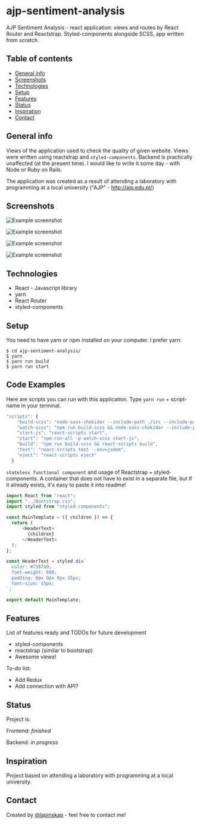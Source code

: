 # ajp-sentiment-analysis
AJP Sentiment Analysis - react application: views and routes by React Router and Reactstrap. Styled-components alongside SCSS, app written from scratch.

## Table of contents
* [General info](#general-info)
* [Screenshots](#screenshots)
* [Technologies](#technologies)
* [Setup](#setup)
* [Features](#features)
* [Status](#status)
* [Inspiration](#inspiration)
* [Contact](#contact)

## General info

Views of the application used to check the quality of given website. Views were written using reactstrap and `styled-components`.
Backend is practically unaffected (at the present time).
I would like to write it some day - with Node or Ruby on Rails.


The application was created as a result of attending a laboratory with programming at a local university ("AJP" - http://ajp.edu.pl/)

## Screenshots
![Example screenshot](https://raw.githubusercontent.com/lapinskap/ajp-sentiment-analysis/master/img/signin.jpg)

![Example screenshot](https://raw.githubusercontent.com/lapinskap/ajp-sentiment-analysis/master/img/singup.jpg)

![Example screenshot](https://raw.githubusercontent.com/lapinskap/lapinskap.github.io/master/assets/img/projects/proj-5/thumb.jpg)

![Example screenshot](https://raw.githubusercontent.com/lapinskap/lapinskap.github.io/master/assets/img/projects/proj-5/reset.jpg)

## Technologies
* React - Javascript library
* yarn
* React Router
* styled-components

## Setup

You need to have yarn or npm installed on your computer. I prefer yarn:

```
$ cd ajp-sentiment-analysis/
$ yarn
$ yarn run build
$ yarn run start
```

## Code Examples

Here are scripts you can run with this application. Type `yarn run` + script-name in your terminal. 

```javascript
"scripts": {
    "build-scss": "node-sass-chokidar --include-path ./src --include-path ./node_modules src/ -o src/",
    "watch-scss": "npm run build-scss && node-sass-chokidar --include-path ./src --include-path ./node_modules src/ -o src/ --watch --recursive",
    "start-js": "react-scripts start",
    "start": "npm-run-all -p watch-scss start-js",
    "build": "npm run build-scss && react-scripts build",
    "test": "react-scripts test --env=jsdom",
    "eject": "react-scripts eject"
  }
```
`stateless functional component` and usage of Reactstrap + styled-components. A container that does not have to exist in a separate file, but if it already exists, it's easy to paste it into readme!

```javascript
import React from "react";
import "../Bootstrap.css";
import styled from "styled-components";

const MainTemplate = ({ children }) => {
  return (
      <HeaderText>
        {children}
      </HeaderText>
  );
};

const HeaderText = styled.div`
  color: #7387a9;
  font-weight: 600;
  padding: 8px 0px 0px 15px;
  font-size: 15px;
`;

export default MainTemplate;
```

## Features
List of features ready and TODOs for future development
* styled-components 
* reactstrap (similar to bootstrap)
* Awesome views!

To-do list:
* Add Redux 
* Add connection with API?

## Status
Project is: 

Frontend: _finished_

Backend: _in progress_ 

## Inspiration
Project based on attending a laboratory with programming at a local university. 

## Contact
Created by [@lapinskap](https://www.facebook.com/paulina.lapinska99) - feel free to contact me!
